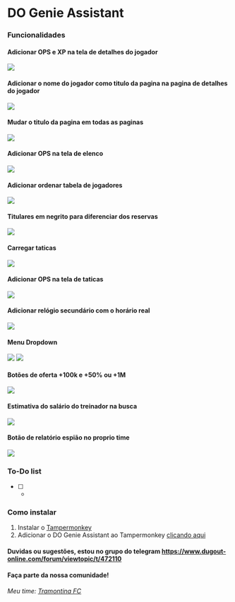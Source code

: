 # DO Genie Assistant

### Funcionalidades
  #### Adicionar OPS e XP na tela de detalhes do jogador
  <img src="player.jpg">

  #### Adicionar o nome do jogador como titulo da pagina na pagina de detalhes do jogador
  <img src="playertitle.jpg">

  #### Mudar o titulo da pagina em todas as paginas
  <img src="pagetitle.jpg">

  #### Adicionar OPS na tela de elenco
  <img src="squad.jpg">

  #### Adicionar ordenar tabela de jogadores
  <img src="datatable.gif">

  #### Titulares em negrito para diferenciar dos reservas
  <img src="squad_bold.jpg">
  
  #### Carregar taticas
  <img src="apply_ttc.jpg">
  
  #### Adicionar OPS na tela de taticas
  <img src="tactics.png">

  #### Adicionar relógio secundário com o horário real
  <img src="clock.gif">

  #### Menu Dropdown 
  <img src="menu.gif">
  <img src="menu-en.gif">

  #### Botões de oferta +100k e +50% ou +1M
  <img src="bid_button.png">

  #### Estimativa do salário do treinador na busca
  <img src="coaches_wage.gif">

  #### Botão de relatório espião no proprio time
  <img src="scout_report.jpg">

### To-Do list
- [ ] - 

### Como instalar 
1. Instalar o [Tampermonkey](https://www.tampermonkey.net/)
2. Adicionar o DO Genie Assistant ao Tampermonkey [clicando aqui](https://github.com/edunogueira/DOGenieAssistant/raw/main/DOGenieAssistant.user.js)

#### Duvidas ou sugestões, estou no grupo do telegram <https://www.dugout-online.com/forum/viewtopic/t/472110> 
#### Faça parte da nossa comunidade!

###### Meu time: [Tramontina FC](https://www.dugout-online.com/clubinfo/none/clubid/112411)
